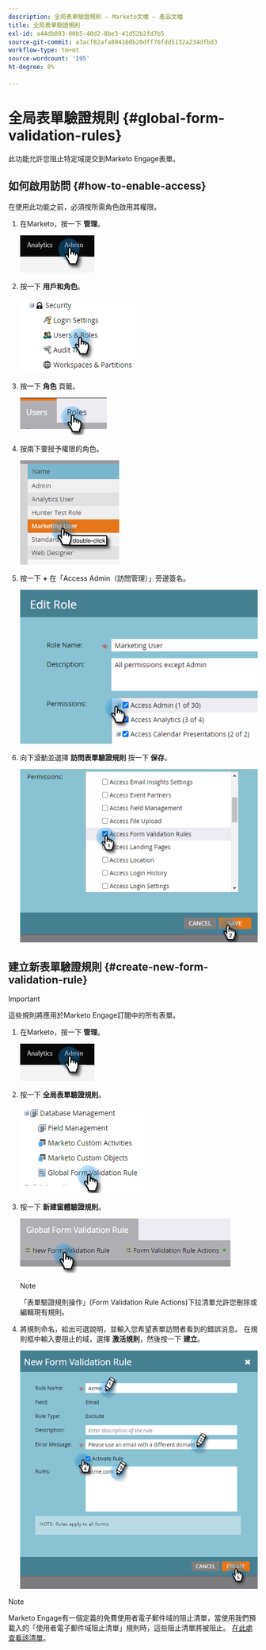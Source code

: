 ```yaml
---
description: 全局表單驗證規則 — Marketo文檔 — 產品文檔
title: 全局表單驗證規則
exl-id: a44db893-00b5-40d2-8be3-41d52b2fd7b5
source-git-commit: a3acf82afa894160b20dff76fdd5132a234dfbd3
workflow-type: tm+mt
source-wordcount: '195'
ht-degree: 0%

---
```


# 全局表單驗證規則 {#global-form-validation-rules}

此功能允許您阻止特定域提交到Marketo Engage表單。

## 如何啟用訪問 {#how-to-enable-access}

在使用此功能之前，必須按所需角色啟用其權限。

1. 在Marketo，按一下 **管理**。

   ![](assets/global-form-validation-rules-1.png)

1. 按一下 **用戶和角色**。

   ![](assets/global-form-validation-rules-2.png)

1. 按一下 **角色** 頁籤。

   ![](assets/global-form-validation-rules-3.png)

1. 按兩下要授予權限的角色。

   ![](assets/global-form-validation-rules-4.png)

1. 按一下 **+** 在「Access Admin（訪問管理）」旁邊簽名。

   ![](assets/global-form-validation-rules-5.png)

1. 向下滾動並選擇 **訪問表單驗證規則** 按一下 **保存**。

   ![](assets/global-form-validation-rules-6.png)

## 建立新表單驗證規則 {#create-new-form-validation-rule}

>[!IMPORTANT]
>
>這些規則將應用於Marketo Engage訂閱中的所有表單。

1. 在Marketo，按一下 **管理**。

   ![](assets/global-form-validation-rules-7.png)

1. 按一下 **全局表單驗證規則**。

   ![](assets/global-form-validation-rules-8.png)

1. 按一下 **新建窗體驗證規則**。

   ![](assets/global-form-validation-rules-9.png)

   >[!NOTE]
   >
   >「表單驗證規則操作」(Form Validation Rule Actions)下拉清單允許您刪除或編輯現有規則。

1. 將規則命名，給出可選說明，並輸入您希望表單訪問者看到的錯誤消息。 在規則框中輸入要阻止的域，選擇 **激活規則**，然後按一下 **建立**。

   ![](assets/global-form-validation-rules-10.png)

>[!NOTE]
>
>Marketo Engage有一個定義的免費使用者電子郵件域的阻止清單，當使用我們預載入的「使用者電子郵件域阻止清單」規則時，這些阻止清單將被阻止。 [在此處查看該清單](/help/marketo/product-docs/administration/settings/assets/freemaildomains.csv)。
